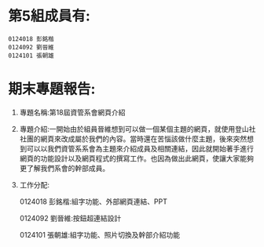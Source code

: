# 第5組成員有: #
    0124018 彭銘楷
    0124092 劉晉維
    0124101 張朝雄    

# 期末專題報告: #
1. 專題名稱:第18屆資管系會網頁介紹

2. 專題介紹:一開始由於組員晉維想到可以做一個某個主題的網頁，就使用登山社社團的網頁來改成屬於我們的內容。當時還在苦惱該做什麼主題，後來突然想到可以以我們資管系系會為主題來介紹成員及相關連結，因此就開始著手進行網頁的功能設計以及網頁程式的撰寫工作。也因為做出此網頁，使讓大家能夠更了解我們系會的幹部成員。

3. 工作分配:

   0124018 彭銘楷:組字功能、外部網頁連結、PPT
   
   0124092 劉晉維:按鈕超連結設計
   
   0124101 張朝雄:組字功能、照片切換及幹部介紹功能
   
